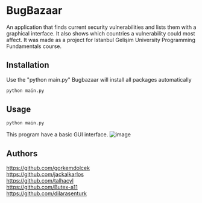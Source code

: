 # BugBazaar

An application that finds current security vulnerabilities and lists them with a graphical interface. It also shows which countries a vulnerability could most affect. It was made as a project for Istanbul Gelişim University Programming Fundamentals course.

## Installation

Use the "python main.py" Bugbazaar will install all packages automatically

```bash
python main.py
```

## Usage
```bash
python main.py
```
This program have a basic GUI interface.
![image](https://user-images.githubusercontent.com/88983987/210010143-a4dbf984-e954-4691-b57e-4a80e9bd7ddb.png)


## Authors

https://github.com/gorkemdolcek<br>
https://github.com/jackalkarlos<br>
https://github.com/talhacyl<br>
https://github.com/Butex-a11<br>
https://github.com/dilarasenturk<br>
